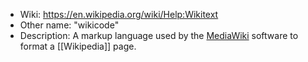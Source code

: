 - Wiki: https://en.wikipedia.org/wiki/Help:Wikitext
- Other name: "wikicode"
- Description: A markup language used by the [MediaWiki](https://en.wikipedia.org/wiki/MediaWiki "MediaWiki") software to format a [[Wikipedia]] page.